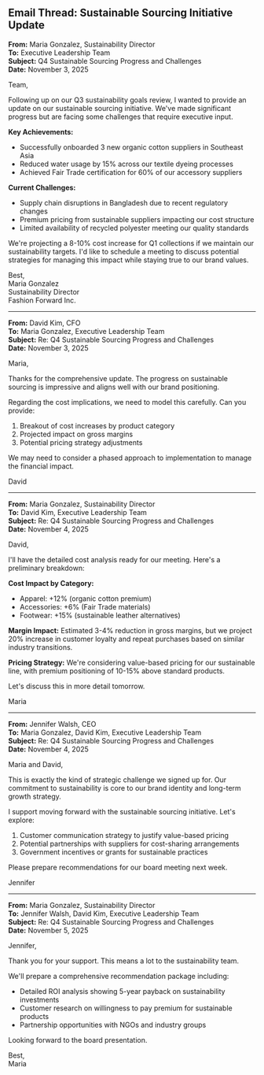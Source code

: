 ## Email Thread: Sustainable Sourcing Initiative Update

**From:** Maria Gonzalez, Sustainability Director  
**To:** Executive Leadership Team  
**Subject:** Q4 Sustainable Sourcing Progress and Challenges  
**Date:** November 3, 2025  

Team,

Following up on our Q3 sustainability goals review, I wanted to provide an update on our sustainable sourcing initiative. We've made significant progress but are facing some challenges that require executive input.

**Key Achievements:**
- Successfully onboarded 3 new organic cotton suppliers in Southeast Asia
- Reduced water usage by 15% across our textile dyeing processes
- Achieved Fair Trade certification for 60% of our accessory suppliers

**Current Challenges:**
- Supply chain disruptions in Bangladesh due to recent regulatory changes
- Premium pricing from sustainable suppliers impacting our cost structure
- Limited availability of recycled polyester meeting our quality standards

We're projecting a 8-10% cost increase for Q1 collections if we maintain our sustainability targets. I'd like to schedule a meeting to discuss potential strategies for managing this impact while staying true to our brand values.

Best,  
Maria Gonzalez  
Sustainability Director  
Fashion Forward Inc.  

---

**From:** David Kim, CFO  
**To:** Maria Gonzalez, Executive Leadership Team  
**Subject:** Re: Q4 Sustainable Sourcing Progress and Challenges  
**Date:** November 3, 2025  

Maria,

Thanks for the comprehensive update. The progress on sustainable sourcing is impressive and aligns well with our brand positioning.

Regarding the cost implications, we need to model this carefully. Can you provide:
1. Breakout of cost increases by product category
2. Projected impact on gross margins
3. Potential pricing strategy adjustments

We may need to consider a phased approach to implementation to manage the financial impact.

David  

---

**From:** Maria Gonzalez, Sustainability Director  
**To:** David Kim, Executive Leadership Team  
**Subject:** Re: Q4 Sustainable Sourcing Progress and Challenges  
**Date:** November 4, 2025  

David,

I'll have the detailed cost analysis ready for our meeting. Here's a preliminary breakdown:

**Cost Impact by Category:**
- Apparel: +12% (organic cotton premium)
- Accessories: +6% (Fair Trade materials)
- Footwear: +15% (sustainable leather alternatives)

**Margin Impact:** Estimated 3-4% reduction in gross margins, but we project 20% increase in customer loyalty and repeat purchases based on similar industry transitions.

**Pricing Strategy:** We're considering value-based pricing for our sustainable line, with premium positioning of 10-15% above standard products.

Let's discuss this in more detail tomorrow.

Maria  

---

**From:** Jennifer Walsh, CEO  
**To:** Maria Gonzalez, David Kim, Executive Leadership Team  
**Subject:** Re: Q4 Sustainable Sourcing Progress and Challenges  
**Date:** November 4, 2025  

Maria and David,

This is exactly the kind of strategic challenge we signed up for. Our commitment to sustainability is core to our brand identity and long-term growth strategy.

I support moving forward with the sustainable sourcing initiative. Let's explore:
1. Customer communication strategy to justify value-based pricing
2. Potential partnerships with suppliers for cost-sharing arrangements
3. Government incentives or grants for sustainable practices

Please prepare recommendations for our board meeting next week.

Jennifer  

---

**From:** Maria Gonzalez, Sustainability Director  
**To:** Jennifer Walsh, David Kim, Executive Leadership Team  
**Subject:** Re: Q4 Sustainable Sourcing Progress and Challenges  
**Date:** November 5, 2025  

Jennifer,

Thank you for your support. This means a lot to the sustainability team.

We'll prepare a comprehensive recommendation package including:
- Detailed ROI analysis showing 5-year payback on sustainability investments
- Customer research on willingness to pay premium for sustainable products
- Partnership opportunities with NGOs and industry groups

Looking forward to the board presentation.

Best,  
Maria
